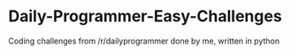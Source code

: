 # Daily-Programmer-Easy-Challenges
Coding challenges from /r/dailyprogrammer done by me, written in python
